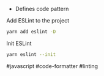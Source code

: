 - Defines code pattern

Add ESLint to the project

```bash
yarn add eslint -D
```

Init ESLint

```bash
yarn eslint --init
```

#javascript
#code-formatter
#linting